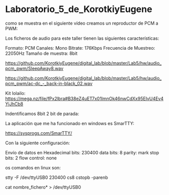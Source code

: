 # Laboratorio_5_de_KorotkiyEugene

como se muestra en el siguiente vídeo creamos un reproductor de PCM a PWM:



Los ficheros de audio para este taller tienen las siguientes características:


Formato: PCM
Canales: Mono
Bitrate: 176Kbps
Frecuencia de Muestreo: 22050Hz
Tamaño de muestra: 8bit

https://github.com/KorotkiyEugene/digital_lab/blob/master/Lab5/hw/audio_pcm_pwm/SleepAway8.wav

https://github.com/KorotkiyEugene/digital_lab/blob/master/Lab5/hw/audio_pcm_pwm/ac-dc_-_back-in-black_02.wav


Kit lolailo:
https://mega.nz/file/fPx2lbra#B38eZ4uET7x01lmnOk46nwCdXx95EIvU4Ev4YjJhCb8

Indentificamos 8bit 2 bit de parada:

La aplicación que me ha funcionado en windows es SmarTTY:

https://sysprogs.com/SmarTTY/

Con la siguiente configuración: 

Envío de datos en Hexadecimal
bits: 230400
data bits: 8
parity: mark
stop bits: 2
flow control: none

os comandos en linux son: 

stty -F /dev/ttyUSB0 230400 cs8 cstopb -parenb

cat nombre_fichero* > /dev/ttyUSB0

